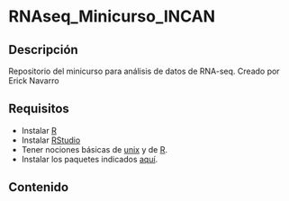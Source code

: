 # RNAseq_Minicurso_INCAN

## Descripción
Repositorio del minicurso para análisis de datos de RNA-seq. 
Creado por Erick Navarro

## Requisitos
- Instalar [R](https://cran.itam.mx)
- Instalar [RStudio](https://rstudio.com/products/rstudio/download/)
- Tener nociones básicas de [unix](https://github.com/griffithlab/rnaseq_tutorial/wiki/Unix-Bootcamp) y de [R](https://learn.datacamp.com/courses/free-introduction-to-r).
- Instalar los paquetes indicados [aquí](https://github.com/ErickNavarroD/RNAseq_Minicurso_INCAN/blob/main/Paquetes.R).

## Contenido
